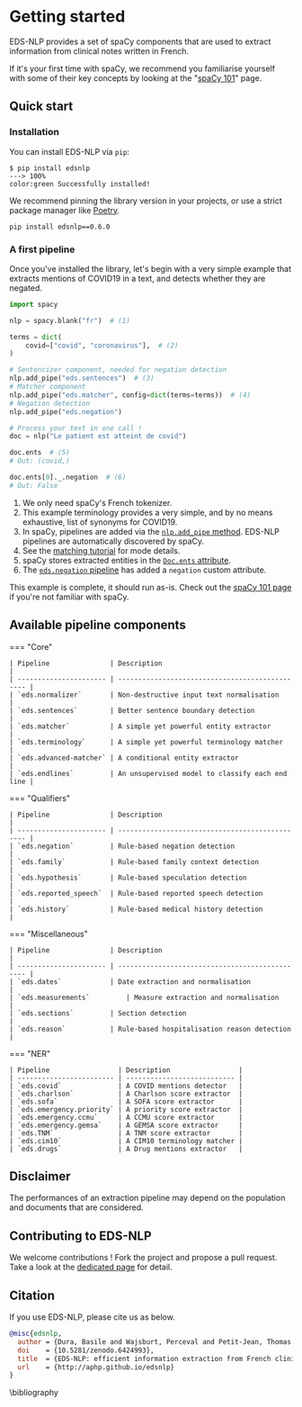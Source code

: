 # Getting started

EDS-NLP provides a set of spaCy components that are used to extract information from clinical notes written in French.

If it's your first time with spaCy, we recommend you familiarise yourself with some of their key concepts by looking at the "[spaCy 101](tutorials/spacy101.md)" page.

## Quick start

### Installation

You can install EDS-NLP via `pip`:

<div class="termy">

```console
$ pip install edsnlp
---> 100%
color:green Successfully installed!
```

</div>

We recommend pinning the library version in your projects, or use a strict package manager like [Poetry](https://python-poetry.org/).

```
pip install edsnlp==0.6.0
```

### A first pipeline

Once you've installed the library, let's begin with a very simple example that extracts mentions of COVID19 in a text, and detects whether they are negated.

```python
import spacy

nlp = spacy.blank("fr")  # (1)

terms = dict(
    covid=["covid", "coronavirus"],  # (2)
)

# Sentencizer component, needed for negation detection
nlp.add_pipe("eds.sentences")  # (3)
# Matcher component
nlp.add_pipe("eds.matcher", config=dict(terms=terms))  # (4)
# Negation detection
nlp.add_pipe("eds.negation")

# Process your text in one call !
doc = nlp("Le patient est atteint de covid")

doc.ents  # (5)
# Out: (covid,)

doc.ents[0]._.negation  # (6)
# Out: False
```

1. We only need spaCy's French tokenizer.
1. This example terminology provides a very simple, and by no means exhaustive, list of synonyms for COVID19.
1. In spaCy, pipelines are added via the [`nlp.add_pipe` method](https://spacy.io/api/language#add_pipe). EDS-NLP pipelines are automatically discovered by spaCy.
1. See the [matching tutorial](tutorials/matching-a-terminology.md) for mode details.
1. spaCy stores extracted entities in the [`Doc.ents` attribute](https://spacy.io/api/doc#ents).
1. The [`eds.negation` pipeline](pipelines/qualifiers/negation.md) has added a `negation` custom attribute.

This example is complete, it should run as-is. Check out the [spaCy 101 page](tutorials/spacy101.md) if you're not familiar with spaCy.

## Available pipeline components

=== "Core"

    | Pipeline               | Description                                     |
    | ---------------------- | ----------------------------------------------- |
    | `eds.normalizer`       | Non-destructive input text normalisation        |
    | `eds.sentences`        | Better sentence boundary detection              |
    | `eds.matcher`          | A simple yet powerful entity extractor          |
    | `eds.terminology`      | A simple yet powerful terminology matcher       |
    | `eds.advanced-matcher` | A conditional entity extractor                  |
    | `eds.endlines`         | An unsupervised model to classify each end line |

=== "Qualifiers"

    | Pipeline               | Description                                     |
    | ---------------------- | ----------------------------------------------- |
    | `eds.negation`         | Rule-based negation detection                   |
    | `eds.family`           | Rule-based family context detection             |
    | `eds.hypothesis`       | Rule-based speculation detection                |
    | `eds.reported_speech`  | Rule-based reported speech detection            |
    | `eds.history`          | Rule-based medical history detection            |

=== "Miscellaneous"

    | Pipeline               | Description                                     |
    | ---------------------- | ----------------------------------------------- |
    | `eds.dates`            | Date extraction and normalisation               |
    | `eds.measurements`         | Measure extraction and normalisation            |
    | `eds.sections`         | Section detection                               |
    | `eds.reason`           | Rule-based hospitalisation reason detection     |

=== "NER"

    | Pipeline                 | Description                 |
    | ------------------------ | --------------------------- |
    | `eds.covid`              | A COVID mentions detector   |
    | `eds.charlson`           | A Charlson score extractor  |
    | `eds.sofa`               | A SOFA score extractor      |
    | `eds.emergency.priority` | A priority score extractor  |
    | `eds.emergency.ccmu`     | A CCMU score extractor      |
    | `eds.emergency.gemsa`    | A GEMSA score extractor     |
    | `eds.TNM`                | A TNM score extractor       |
    | `eds.cim10`              | A CIM10 terminology matcher |
    | `eds.drugs`              | A Drug mentions extractor   |

## Disclaimer

The performances of an extraction pipeline may depend on the population and documents that are considered.

## Contributing to EDS-NLP

We welcome contributions ! Fork the project and propose a pull request. Take a look at the [dedicated page](contributing.md) for detail.

## Citation

If you use EDS-NLP, please cite us as below.

```bibtex
@misc{edsnlp,
  author = {Dura, Basile and Wajsburt, Perceval and Petit-Jean, Thomas and Cohen, Ariel and Jean, Charline and Bey, Romain},
  doi    = {10.5281/zenodo.6424993},
  title  = {EDS-NLP: efficient information extraction from French clinical notes},
  url    = {http://aphp.github.io/edsnlp}
}
```

\bibliography
